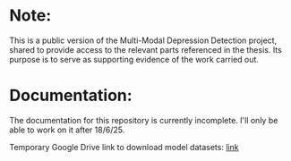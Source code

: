 # Note:

This is a public version of the Multi-Modal Depression Detection project, shared to provide access to the relevant parts referenced in the thesis. Its purpose is to serve as supporting evidence of the work carried out.



# Documentation: 

The documentation for this repository is currently incomplete. I'll only be able to work on it after 18/6/25.

Temporary Google Drive link to download model datasets: [link](https://drive.google.com/drive/folders/13dJn7-v207ej1Zk1Srd6IVekBZXS-YWF?usp=drive_link)
